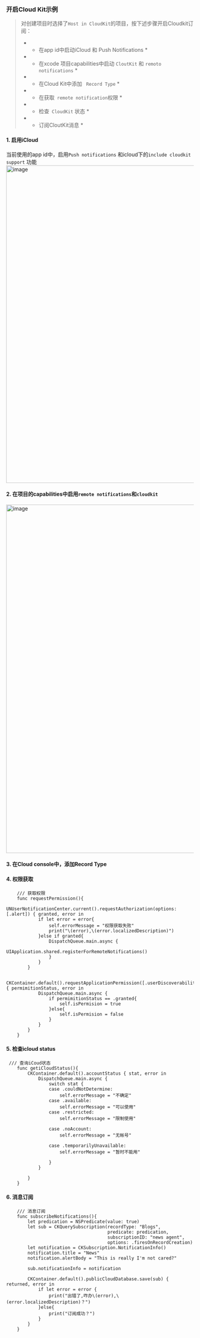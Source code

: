 ### 开启Cloud Kit示例
> 对创建项目时选择了`Host in CloudKit`的项目，按下述步骤开启Cloudkit订阅：
>  * + 在app id中启动iCloud 和 Push Notifications *
>  * + 在xcode 项目capabilities中启动 `CloutKit` 和 `remoto notifications` *
>  * + 在Cloud Kit中添加 ` Record Type` *
>  * + 在获取` remote notification`权限 *
>  * + 检查` CloudKit` 状态 *
>  * + 订阅CloutKit消息 *

#### 1. 启用iCloud
当前使用的app id中，启用`Push notifications` 和icloud下的`include cloudkit support` 功能
<img width="853" alt="image" src="https://user-images.githubusercontent.com/29822398/156935795-a037da87-8d51-4243-84ea-8f8ca7b12411.png">

#### 2. 在项目的capabilities中启用`remote notifications`和`cloudkit`
<img width="936" alt="image" src="https://user-images.githubusercontent.com/29822398/156936067-f44e08f2-3f6d-4d36-be48-cd626ca8d977.png">

#### 3. 在Cloud console中，添加Record Type
#### 4. 权限获取
```
    /// 获取权限
    func requestPermission(){
        UNUserNotificationCenter.current().requestAuthorization(options: [.alert]) { granted, error in
            if let error = error{
                self.errorMessage = "权限获取失败"
                print("\(error),\(error.localizedDescription)")
            }else if granted{
                DispatchQueue.main.async {
                    UIApplication.shared.registerForRemoteNotifications()
                }
            }
        }

        CKContainer.default().requestApplicationPermission([.userDiscoverability]) { permimitionStatus, error in
            DispatchQueue.main.async {
                if permimitionStatus == .granted{
                    self.isPermision = true
                }else{
                    self.isPermision = false
                }
            }
        }
    }
```
#### 5. 检查icloud status
```
 /// 查询iCoud状态
    func getiCloudStatus(){
        CKContainer.default().accountStatus { stat, error in
            DispatchQueue.main.async {
                switch stat {
                case .couldNotDetermine:
                    self.errorMessage = "不确定"
                case .available:
                    self.errorMessage = "可以使用"
                case .restricted:
                    self.errorMessage = "限制使用"

                case .noAccount:
                    self.errorMessage = "无帐号"

                case .temporarilyUnavailable:
                    self.errorMessage = "暂时不能用"

                }
            }

        }
    }
```
#### 6. 消息订阅
```
    /// 消息订阅
    func subscribeNotifications(){
        let predication = NSPredicate(value: true)
        let sub = CKQuerySubscription(recordType: "Blogs",
                                      predicate: predication,
                                      subscriptionID: "news agent",
                                      options: .firesOnRecordCreation)
        let notification = CKSubscription.NotificationInfo()
        notification.title = "News"
        notification.alertBody = "This is really I'm not cared?"

        sub.notificationInfo = notification

        CKContainer.default().publicCloudDatabase.save(sub) { returned, error in
            if let error = error {
                print("出错了,咋办\(error),\(error.localizedDescription)？")
            }else{
                print("订阅成功？")
            }
        }
    }
```



